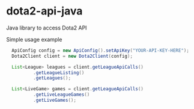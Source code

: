 # dota2-api-java
Java library to access Dota2 API

Simple usage example
```java
  ApiConfig config = new ApiConfig().setApiKey("YOUR-API-KEY-HERE");
  Dota2Client client = new Dota2Client(config);

  List<League> leagues = client.getLeagueApiCalls()
          .getLeagueListing()
          .getLeagues();

  List<LiveGame> games = client.getLeagueApiCalls()
          .getLiveLeagueGames()
          .getLiveGames();
```
